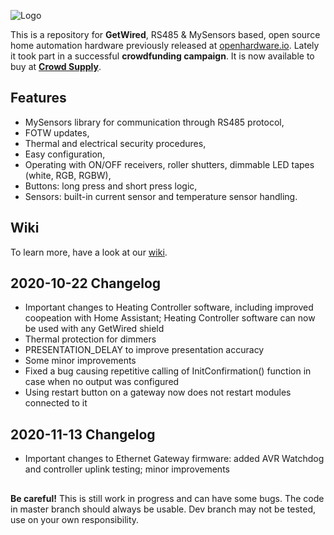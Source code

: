 ![Logo](https://github.com/feanor-anglin/GetWired-Project/blob/master/Images/GetWired_small.png)

This is a repository for **GetWired**, RS485 & MySensors based, open source home automation hardware previously released at [openhardware.io](https://www.openhardware.io/user/2098#view=projects). Lately it took part in a successful **crowdfunding campaign**. It is now available to buy at **[Crowd Supply](https://www.crowdsupply.com/domatic/getwired)**.

## Features
- MySensors library for communication through RS485 protocol,
- FOTW updates,
- Thermal and electrical security procedures,
- Easy configuration,
- Operating with ON/OFF receivers, roller shutters, dimmable LED tapes (white, RGB, RGBW),
- Buttons: long press and short press logic,
- Sensors: built-in current sensor and temperature sensor handling.

## Wiki
To learn more, have a look at our [wiki](https://github.com/feanor-anglin/GetWired-Project/wiki).

## 2020-10-22 Changelog
- Important changes to Heating Controller software, including improved coopeation with Home Assistant; Heating Controller software can now be used with any GetWired shield
- Thermal protection for dimmers
- PRESENTATION_DELAY to improve presentation accuracy
- Some minor improvements
- Fixed a bug causing repetitive calling of InitConfirmation() function in case when no output was configured
- Using restart button on a gateway now does not restart modules connected to it

## 2020-11-13 Changelog
- Important changes to Ethernet Gateway firmware: added AVR Watchdog and controller uplink testing; minor improvements

##
**Be careful!** This is still work in progress and can have some bugs. The code in master branch should always be usable. Dev branch may not be tested, use on your own responsibility.
